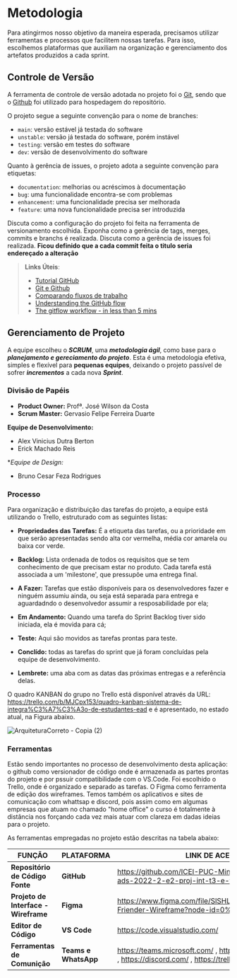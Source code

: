 
# Metodologia

Para atingirmos nosso objetivo da maneira esperada, precisamos utilizar ferramentas e processos que facilitem nossas tarefas. Para isso, escolhemos plataformas que auxiliam na organização e gerenciamento dos artefatos produzidos a cada sprint. 

## Controle de Versão

A ferramenta de controle de versão adotada no projeto foi o
[Git](https://git-scm.com/), sendo que o [Github](https://github.com)
foi utilizado para hospedagem do repositório.

O projeto segue a seguinte convenção para o nome de branches:

- `main`: versão estável já testada do software
- `unstable`: versão já testada do software, porém instável
- `testing`: versão em testes do software
- `dev`: versão de desenvolvimento do software

Quanto à gerência de issues, o projeto adota a seguinte convenção para
etiquetas:

- `documentation`: melhorias ou acréscimos à documentação
- `bug`: uma funcionalidade encontra-se com problemas
- `enhancement`: uma funcionalidade precisa ser melhorada
- `feature`: uma nova funcionalidade precisa ser introduzida

Discuta como a configuração do projeto foi feita na ferramenta de versionamento escolhida. Exponha como a gerência de tags, merges, commits e branchs é realizada. Discuta como a gerência de issues foi realizada.
**Ficou definido que a cada commit feita o titulo seria endereçado a alteração**
> **Links Úteis**:
> - [Tutorial GitHub](https://guides.github.com/activities/hello-world/)
> - [Git e Github](https://www.youtube.com/playlist?list=PLHz_AreHm4dm7ZULPAmadvNhH6vk9oNZA)
>  - [Comparando fluxos de trabalho](https://www.atlassian.com/br/git/tutorials/comparing-workflows)
> - [Understanding the GitHub flow](https://guides.github.com/introduction/flow/)
> - [The gitflow workflow - in less than 5 mins](https://www.youtube.com/watch?v=1SXpE08hvGs)

## Gerenciamento de Projeto
A equipe escolheu o ***SCRUM***, uma ***metodologia ágil***, como base para o ***planejamento e gereciamento do projeto***. Esta é uma metodologia efetiva, simples e flexível para **pequenas equipes**, deixando o projeto passível de sofrer ***incrementos*** a cada nova ***Sprint***.


### Divisão de Papéis

- **Product Owner:** Profª. José Wilson da Costa 
- **Scrum Master:** Gervasio Felipe Ferreira Duarte

**Equipe de Desenvolvimento:**
- Alex Vinicius Dutra Berton
- Erick Machado Reis

**Equipe de Design:*
- Bruno Cesar Feza Rodrigues






### Processo

Para organização e distribuição das tarefas do projeto, a equipe está utilizando o Trello, estruturado com as seguintes listas:

- **Propriedades das Tarefas:** É a etiqueta das tarefas, ou a prioridade em que serão apresentadas sendo alta cor vermelha, média cor amarela ou baixa cor verde.

- **Backlog:** Lista ordenada de todos os requisitos que se tem conhecimento de que precisam estar no produto. Cada tarefa está associada a um 'milestone', que pressupõe uma entrega final.

- **A Fazer:** Tarefas que estão disponíveis para os desenvolvedores fazer e ninguém assumiu ainda, ou seja está separada para entrega e aguardadndo o desenvolvedor assumir a resposabilidade por ela;

- **Em Andamento:** Quando uma tarefa do Sprint Backlog tiver sido iniciada, ela é movida para cá;

- **Teste:** Aqui são movidos as tarefas prontas para teste.

- **Conclído:** todas as tarefas do sprint que já foram concluídas pela equipe de desenvolvimento.

- **Lembrete:** uma aba com as datas das próximas entregas e a referência delas. 

O quadro KANBAN do grupo no Trello está disponível através da URL: https://trello.com/b/MJCpx153/quadro-kanban-sistema-de-integra%C3%A7%C3%A3o-de-estudantes-ead e é apresentado, no estado atual, na Figura abaixo.

![ArquiteturaCorreto - Copia (2)](https://user-images.githubusercontent.com/100388026/189783848-4aa5274e-550c-4819-8ed6-1c4473e2f951.png)









### Ferramentas
  Estão sendo importantes no processo de desenvolvimento desta aplicação: o github como versionador de código onde é armazenada as partes prontas do projeto e por pssuir compatibilidade com o VS.Code. Foi escolhido o Trello, onde é organizado e separado as tarefas. O Figma como ferramenta de edição dos wireframes. 
  Temos também os aplicativos e sites de comunicação com whattsap e discord, pois assim como em algumas empresas que atuam no chamado "home office" o curso é totalmente à distância nos forçando cada vez mais atuar com clareza em dadas ideias para o projeto.


As ferramentas empregadas no projeto estão descritas na tabela abaixo:

|**FUNÇÃO**| **PLATAFORMA** |**LINK DE ACESSO**|
|--------------------|------------------------------------|----------------------------------------|
|**Repositório de Código Fonte**|**GitHub**|https://github.com/ICEI-PUC-Minas-PMV-ADS/pmv-ads-2022-2-e2-proj-int-t3-e-friender|
|**Projeto de Interface - Wireframe**|**Figma**|https://www.figma.com/file/SlSHLutajUrMSm3ULGrj5G/E-Friender-Wireframe?node-id=0%3A1
|**Editor de Código**|**VS Code**|https://code.visualstudio.com/|
|**Ferramentas de Comunição**|**Teams e WhatsApp**|https://teams.microsoft.com/ , https://web.whatsapp.com/ , https://discord.com/ , https://trello.com/|


